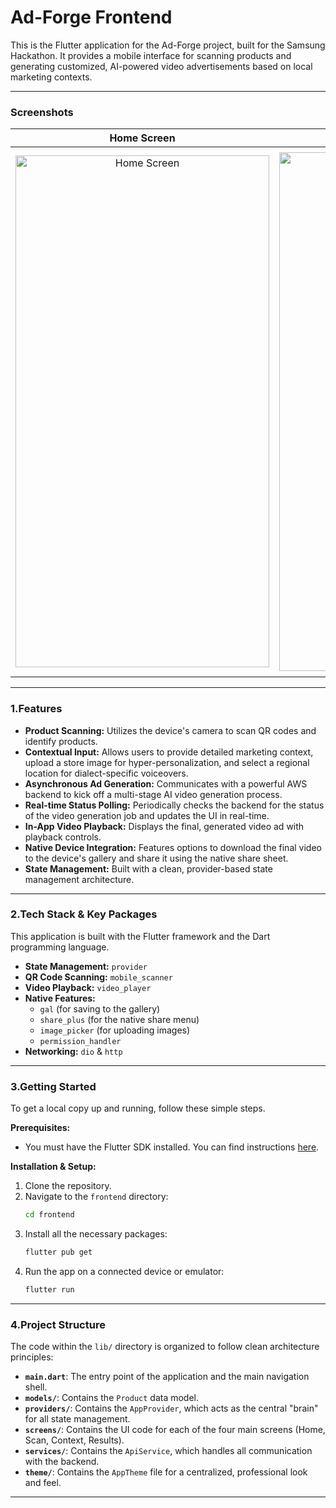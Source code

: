 # Ad-Forge Frontend 

This is the Flutter application for the Ad-Forge project, built for the Samsung Hackathon. It provides a mobile interface for scanning products and generating customized, AI-powered video advertisements based on local marketing contexts.

---

### Screenshots

| Home Screen | Scanner Screen | Context Screen | Results Screen |
| :---: | :---: | :---: | :---: |
| <img width="406" height="819" alt="Home Screen" src="https://github.com/user-attachments/assets/1108918c-4f0b-41eb-a332-3a581a601d97" /> | <img width="400" height="830" alt="Scanner Screen" src="https://github.com/user-attachments/assets/99f43805-fcb1-4d13-a6df-e80decbea424" /> | <img width="397" height="841" alt="Context Screen" src="https://github.com/user-attachments/assets/af415503-0f6d-42bb-8ab2-62574b5f599a" /> | <img width="418" height="837" alt="Result Screen" src="https://github.com/user-attachments/assets/59e26aa5-86d4-428a-815c-82f0dd54daef" /> |



---

### 1.Features

* **Product Scanning:** Utilizes the device's camera to scan QR codes and identify products.
* **Contextual Input:** Allows users to provide detailed marketing context, upload a store image for hyper-personalization, and select a regional location for dialect-specific voiceovers.
* **Asynchronous Ad Generation:** Communicates with a powerful AWS backend to kick off a multi-stage AI video generation process.
* **Real-time Status Polling:** Periodically checks the backend for the status of the video generation job and updates the UI in real-time.
* **In-App Video Playback:** Displays the final, generated video ad with playback controls.
* **Native Device Integration:** Features options to download the final video to the device's gallery and share it using the native share sheet.
* **State Management:** Built with a clean, provider-based state management architecture.

---

### 2.Tech Stack & Key Packages

This application is built with the Flutter framework and the Dart programming language.

* **State Management:** `provider`
* **QR Code Scanning:** `mobile_scanner`
* **Video Playback:** `video_player`
* **Native Features:**
    * `gal` (for saving to the gallery)
    * `share_plus` (for the native share menu)
    * `image_picker` (for uploading images)
    * `permission_handler`
* **Networking:** `dio` & `http`

---

### 3.Getting Started

To get a local copy up and running, follow these simple steps.

**Prerequisites:**
* You must have the Flutter SDK installed. You can find instructions [here](https://flutter.dev/docs/get-started/install).

**Installation & Setup:**
1.  Clone the repository.
2.  Navigate to the `frontend` directory:
    ```sh
    cd frontend
    ```
3.  Install all the necessary packages:
    ```sh
    flutter pub get
    ```
4.  Run the app on a connected device or emulator:
    ```sh
    flutter run
    ```

---

### 4.Project Structure

The code within the `lib/` directory is organized to follow clean architecture principles:

* **`main.dart`**: The entry point of the application and the main navigation shell.
* **`models/`**: Contains the `Product` data model.
* **`providers/`**: Contains the `AppProvider`, which acts as the central "brain" for all state management.
* **`screens/`**: Contains the UI code for each of the four main screens (Home, Scan, Context, Results).
* **`services/`**: Contains the `ApiService`, which handles all communication with the backend.
* **`theme/`**: Contains the `AppTheme` file for a centralized, professional look and feel.

---

